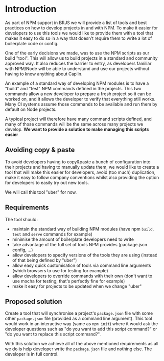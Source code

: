 # Introduction

As part of NPM support in BRJS we will provide a list of tools and best practices on how to develop projects in and with NPM. To make it easier for developers to use this tools we would like to provide them with a tool that makes it easy to do so in a way that doesn't require them to write a lot of boilerplate code or config.

One of the early decisions we made, was to use the NPM scripts as our build "tool". This will allow us to build projects in a standard and community approved way. It also reduces the barrier to entry, as developers familiar with NPM/Node will be able to understand and use our projects without having to know anything about Caplin.

An example of a standard way of developing NPM modules is to have a "build" and "test" NPM commands defined in the projects. This two commands allow a new developer to prepare a fresh project so it can be worked on, and it allows the developer to verify that everything still works. Many CI systems assume those commands to be available and run them by default on Node projects.

A typical project will therefore have many command scripts defined, and many of those commands will be the same across many projects we develop. **We want to provide a solution to make managing this scripts easier**

## Avoiding copy & paste

To avoid developers having to copy&paste a bunch of configuration into their projects and having to manually update them, we would like to create a tool that will make this easier for developers, avoid (too much) duplication, make it easy to follow company conventions whilst also providing the option for developers to easily try out new tools.

We will call this tool "uber" for now.

## Requirements

The tool should:

- maintain the standard way of building NPM modules (have npm `build`, `test` and `serve` commands for example)
- minimise the amount of boilerplate developers need to write
- take advantage of the full set of tools NPM provides (package.json config, ...)
- allow developers to specify versions of the tools they are using (instead of that being defined by "uber")
- allow easy quick customisation of tools via command line arguments (which browsers to use for testing for example)
- allow developers to override commands with their own (don't want to use mocha for testing, that's perfectly fine for example)
- make it easy for projects to be updated when we change "uber"

## Proposed solution

Create a tool that will synchronise a project's `package.json` file with some other `package.json` file (provided as a command line argument). This tool would work in an interactive way (same as `npm init`) where it would ask the developer questions such as "do you want to add this script command?" or "do you want to replace this script command?".

With this solution we achieve all of the above mentioned requirements as all we do is help developer write the `package.json` file and nothing else. The developer is in full control.

